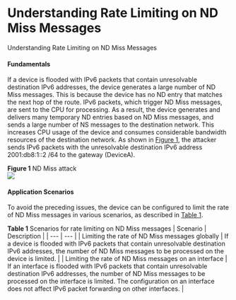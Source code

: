 Understanding Rate Limiting on ND Miss Messages
===============================================

Understanding Rate Limiting on ND Miss Messages

#### Fundamentals

If a device is flooded with IPv6 packets that contain unresolvable destination IPv6 addresses, the device generates a large number of ND Miss messages. This is because the device has no ND entry that matches the next hop of the route. IPv6 packets, which trigger ND Miss messages, are sent to the CPU for processing. As a result, the device generates and delivers many temporary ND entries based on ND Miss messages, and sends a large number of NS messages to the destination network. This increases CPU usage of the device and consumes considerable bandwidth resources of the destination network. As shown in [Figure 1](#EN-US_CONCEPT_0000001176662061__fig947703695111), the attacker sends IPv6 packets with the unresolvable destination IPv6 address 2001:db8:1::2 /64 to the gateway (DeviceA).


**Figure 1** ND Miss attack  
![](figure/en-us_image_0000001176742013.png)

#### Application Scenarios

To avoid the preceding issues, the device can be configured to limit the rate of ND Miss messages in various scenarios, as described in [Table 1](#EN-US_CONCEPT_0000001176662061__table551051810303).

**Table 1** Scenarios for rate limiting on ND Miss messages
| Scenario | Description |
| --- | --- |
| Limiting the rate of ND Miss messages globally | If a device is flooded with IPv6 packets that contain unresolvable destination IPv6 addresses, the number of ND Miss messages to be processed on the device is limited. |
| Limiting the rate of ND Miss messages on an interface | If an interface is flooded with IPv6 packets that contain unresolvable destination IPv6 addresses, the number of ND Miss messages to be processed on the interface is limited. The configuration on an interface does not affect IPv6 packet forwarding on other interfaces. |